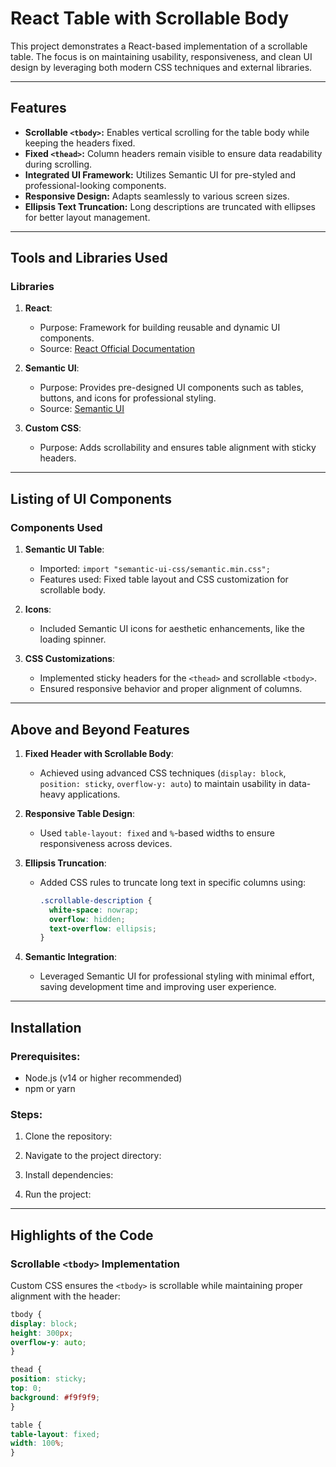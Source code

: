 # React Table with Scrollable Body

This project demonstrates a React-based implementation of a scrollable table. The focus is on maintaining usability, responsiveness, and clean UI design by leveraging both modern CSS techniques and external libraries.

---

## Features

- **Scrollable `<tbody>`:** Enables vertical scrolling for the table body while keeping the headers fixed.
- **Fixed `<thead>`:** Column headers remain visible to ensure data readability during scrolling.
- **Integrated UI Framework:** Utilizes Semantic UI for pre-styled and professional-looking components.
- **Responsive Design:** Adapts seamlessly to various screen sizes.
- **Ellipsis Text Truncation:** Long descriptions are truncated with ellipses for better layout management.

---

## Tools and Libraries Used

### **Libraries**
1. **React**:  
   - Purpose: Framework for building reusable and dynamic UI components.  
   - Source: [React Official Documentation](https://reactjs.org/)  
   
2. **Semantic UI**:  
   - Purpose: Provides pre-designed UI components such as tables, buttons, and icons for professional styling.  
   - Source: [Semantic UI](https://semantic-ui.com/)  
   
3. **Custom CSS**:  
   - Purpose: Adds scrollability and ensures table alignment with sticky headers.  

---

## Listing of UI Components

### **Components Used**
1. **Semantic UI Table**:
   - Imported: `import "semantic-ui-css/semantic.min.css";`
   - Features used: Fixed table layout and CSS customization for scrollable body.  

2. **Icons**:
   - Included Semantic UI icons for aesthetic enhancements, like the loading spinner.

3. **CSS Customizations**:
   - Implemented sticky headers for the `<thead>` and scrollable `<tbody>`.
   - Ensured responsive behavior and proper alignment of columns.

---

## Above and Beyond Features

1. **Fixed Header with Scrollable Body**:
   - Achieved using advanced CSS techniques (`display: block`, `position: sticky`, `overflow-y: auto`) to maintain usability in data-heavy applications.

2. **Responsive Table Design**:
   - Used `table-layout: fixed` and `%`-based widths to ensure responsiveness across devices.

3. **Ellipsis Truncation**:
   - Added CSS rules to truncate long text in specific columns using:
     ```css
     .scrollable-description {
       white-space: nowrap;
       overflow: hidden;
       text-overflow: ellipsis;
     }
     ```

4. **Semantic Integration**:
   - Leveraged Semantic UI for professional styling with minimal effort, saving development time and improving user experience.

---

## Installation

### Prerequisites:
- Node.js (v14 or higher recommended)
- npm or yarn

### Steps:
1. Clone the repository:

2. Navigate to the project directory:
3. Install dependencies:
4. Run the project:

---

## Highlights of the Code

### Scrollable `<tbody>` Implementation

Custom CSS ensures the `<tbody>` is scrollable while maintaining proper alignment with the header:

```css
tbody {
display: block;
height: 300px; 
overflow-y: auto;
}

thead {
position: sticky;
top: 0;
background: #f9f9f9; 
}

table {
table-layout: fixed;
width: 100%;
}
